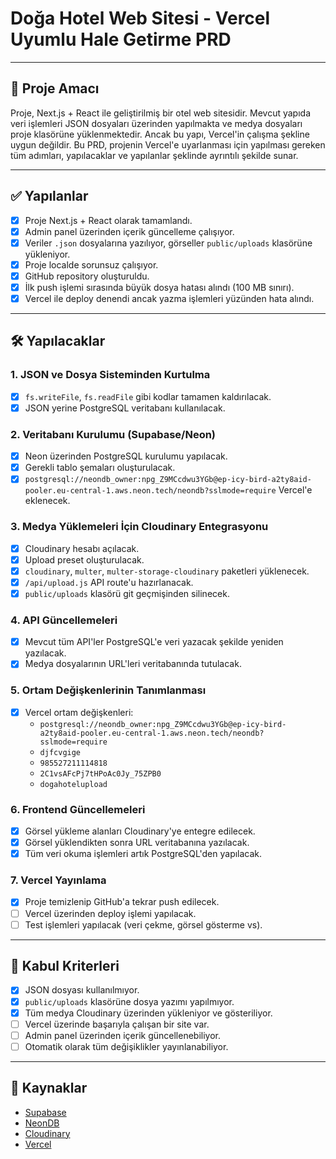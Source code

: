 # Doğa Hotel Web Sitesi - Vercel Uyumlu Hale Getirme PRD

---

## 📌 Proje Amacı
Proje, Next.js + React ile geliştirilmiş bir otel web sitesidir. Mevcut yapıda veri işlemleri JSON dosyaları üzerinden yapılmakta ve medya dosyaları proje klasörüne yüklenmektedir. Ancak bu yapı, Vercel'in çalışma şekline uygun değildir. Bu PRD, projenin Vercel'e uyarlanması için yapılması gereken tüm adımları, yapılacaklar ve yapılanlar şeklinde ayrıntılı şekilde sunar.

---

## ✅ Yapılanlar

- [x] Proje Next.js + React olarak tamamlandı.
- [x] Admin panel üzerinden içerik güncelleme çalışıyor.
- [x] Veriler `.json` dosyalarına yazılıyor, görseller `public/uploads` klasörüne yükleniyor.
- [x] Proje localde sorunsuz çalışıyor.
- [x] GitHub repository oluşturuldu.
- [x] İlk push işlemi sırasında büyük dosya hatası alındı (100 MB sınırı).
- [x] Vercel ile deploy denendi ancak yazma işlemleri yüzünden hata alındı.

---

## 🛠️ Yapılacaklar

### 1. JSON ve Dosya Sisteminden Kurtulma
- [x] `fs.writeFile`, `fs.readFile` gibi kodlar tamamen kaldırılacak.
- [x] JSON yerine PostgreSQL veritabanı kullanılacak.

### 2. Veritabanı Kurulumu (Supabase/Neon)
- [x] Neon üzerinden PostgreSQL kurulumu yapılacak.
- [x] Gerekli tablo şemaları oluşturulacak.
- [x] `postgresql://neondb_owner:npg_Z9MCcdwu3YGb@ep-icy-bird-a2ty8aid-pooler.eu-central-1.aws.neon.tech/neondb?sslmode=require` Vercel'e eklenecek.

### 3. Medya Yüklemeleri İçin Cloudinary Entegrasyonu
- [x] Cloudinary hesabı açılacak.
- [x] Upload preset oluşturulacak.
- [x] `cloudinary`, `multer`, `multer-storage-cloudinary` paketleri yüklenecek.
- [x] `/api/upload.js` API route'u hazırlanacak.
- [x] `public/uploads` klasörü git geçmişinden silinecek.

### 4. API Güncellemeleri
- [x] Mevcut tüm API'ler PostgreSQL'e veri yazacak şekilde yeniden yazılacak.
- [x] Medya dosyalarının URL'leri veritabanında tutulacak.

### 5. Ortam Değişkenlerinin Tanımlanması
- [x] Vercel ortam değişkenleri:
  - `postgresql://neondb_owner:npg_Z9MCcdwu3YGb@ep-icy-bird-a2ty8aid-pooler.eu-central-1.aws.neon.tech/neondb?sslmode=require`
  - `djfcvgige`
  - `985527211114818`
  - `2C1vsAFcPj7tHPoAc0Jy_75ZPB0`
  - `dogahotelupload`

### 6. Frontend Güncellemeleri
- [x] Görsel yükleme alanları Cloudinary'ye entegre edilecek.
- [x] Görsel yüklendikten sonra URL veritabanına yazılacak.
- [x] Tüm veri okuma işlemleri artık PostgreSQL'den yapılacak.

### 7. Vercel Yayınlama
- [x] Proje temizlenip GitHub'a tekrar push edilecek.
- [ ] Vercel üzerinden deploy işlemi yapılacak.
- [ ] Test işlemleri yapılacak (veri çekme, görsel gösterme vs).

---

## 🎯 Kabul Kriterleri
- [x] JSON dosyası kullanılmıyor.
- [x] `public/uploads` klasörüne dosya yazımı yapılmıyor.
- [x] Tüm medya Cloudinary üzerinden yükleniyor ve gösteriliyor.
- [ ] Vercel üzerinde başarıyla çalışan bir site var.
- [ ] Admin panel üzerinden içerik güncellenebiliyor.
- [ ] Otomatik olarak tüm değişiklikler yayınlanabiliyor.

---

## 🔗 Kaynaklar
- [Supabase](https://supabase.com)
- [NeonDB](https://neon.tech)
- [Cloudinary](https://cloudinary.com)
- [Vercel](https://vercel.com)

